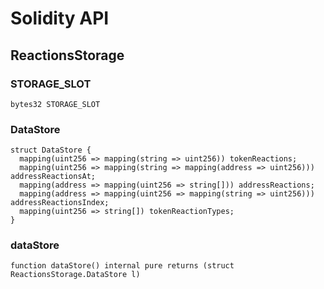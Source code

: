 # Solidity API

## ReactionsStorage

### STORAGE_SLOT

```solidity
bytes32 STORAGE_SLOT
```

### DataStore

```solidity
struct DataStore {
  mapping(uint256 => mapping(string => uint256)) tokenReactions;
  mapping(uint256 => mapping(string => mapping(address => uint256))) addressReactionsAt;
  mapping(address => mapping(uint256 => string[])) addressReactions;
  mapping(address => mapping(uint256 => mapping(string => uint256))) addressReactionsIndex;
  mapping(uint256 => string[]) tokenReactionTypes;
}
```

### dataStore

```solidity
function dataStore() internal pure returns (struct ReactionsStorage.DataStore l)
```

